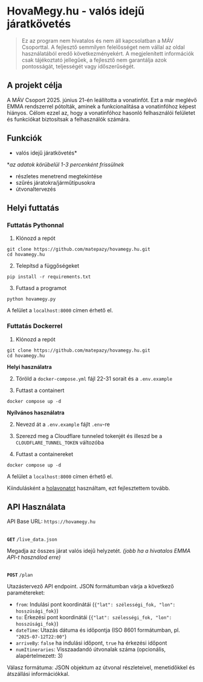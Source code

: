 # HovaMegy.hu - valós idejű járatkövetés

> Ez az program nem hivatalos és nem áll kapcsolatban a MÁV Csoporttal. A fejlesztő semmilyen felelősséget nem vállal az oldal használatából eredő következményekért. A megjelenített információk csak tájékoztató jellegűek, a fejlesztő nem garantálja azok pontosságát, teljességét vagy időszerűségét.

## A projekt célja
A MÁV Csoport 2025. június 21-én leállította a vonatinfót. Ezt a már meglévő EMMA rendszerrel pótolták, aminek a funkcionalitása a vonatinfóhoz képest hiányos.
Célom ezzel az, hogy a vonatinfóhoz hasonló felhasználói felületet és funkciókat biztosítsak a felhasználók számára.

## Funkciók
- valós idejű járatkövetés*

**az adatok körübelül 1-3 percenként frissülnek*
- részletes menetrend megtekintése
- szűrés járatokra/járműtípusokra
- útvonaltervezés



## Helyi futtatás
### Futtatás Pythonnal
1. Klónozd a repót
```
git clone https://github.com/matepazy/hovamegy.hu.git
cd hovamegy.hu
```
2. Telepítsd a függőségeket
```
pip install -r requirements.txt
```

3. Futtasd a programot
```
python hovamegy.py
```

A felület a `localhost:8000` címen érhető el.


### Futtatás Dockerrel
1. Klónozd a repót
```
git clone https://github.com/matepazy/hovamegy.hu.git
cd hovamegy.hu
```

**Helyi használatra**

2. Töröld a `docker-compose.yml` fájl 22-31 sorait és a `.env.example`


3. Futtast a containert
```
docker compose up -d
```

**Nyílvános használatra**

2. Nevezd át a `.env.example` fájlt `.env`-re

3. Szerezd meg a Cloudflare tunneled tokenjét és illeszd be a `CLOUDFLARE_TUNNEL_TOKEN` változóba

4. Futtast a containereket
```
docker compose up -d
```

A felület a `localhost:8000` címen érhető el.


Kiindulásként a [holavonatot](https://gitlab.com/holavonat1/holavonat-web) használtam, ezt fejlesztettem tovább.

## API Használata
API Base URL: `https://hovamegy.hu`
##

**`GET`** `/live_data.json`

Megadja az összes járat valós idejű helyzetét. *(jobb ha a hivatalos EMMA API-t használod erre)*
##

**`POST`** `/plan`

Utazástervező API endpoint. JSON formátumban várja a következő paramétereket:
- `from`: Indulási pont koordinátái (`{"lat": szélességi_fok, "lon": hosszúsági_fok}`)
- `to`: Érkezési pont koordinátái (`{"lat": szélességi_fok, "lon": hosszúsági_fok}`)
- `dateTime`: Utazás dátuma és időpontja (ISO 8601 formátumban, pl. `"2025-07-12T22:00"`)
- `arriveBy`: `false` ha indulási időpont, `true` ha érkezési időpont
- `numItineraries`: Visszaadandó útvonalak száma (opcionális, alapértelmezett: 3)

Válasz formátuma: JSON objektum az útvonal részleteivel, menetidőkkel és átszállási információkkal.